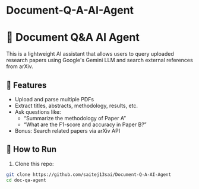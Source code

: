 # Document-Q-A-AI-Agent
# 📄 Document Q&A AI Agent 

This is a lightweight AI assistant that allows users to query uploaded research papers using Google's Gemini LLM and search external references from arXiv.

## 🔧 Features
- Upload and parse multiple PDFs
- Extract titles, abstracts, methodology, results, etc.
- Ask questions like:
  - “Summarize the methodology of Paper A”
  - “What are the F1-score and accuracy in Paper B?”
- Bonus: Search related papers via arXiv API

## 🚀 How to Run

1. Clone this repo:
```bash
git clone https://github.com/saitej13sai/Document-Q-A-AI-Agent
cd doc-qa-agent
